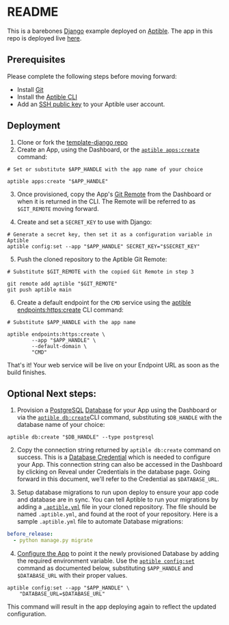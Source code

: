 # README

This is a barebones [Django](https://www.djangoproject.com/) example deployed on [Aptible](https://aptible.com). The app in this repo is deployed live [here](https://app-52709.on-aptible.com/).

## Prerequisites

Please complete the following steps before moving forward:

- Install [Git](https://git-scm.com/downloads)
- Install the [Aptible CLI](https://deploy-docs.aptible.com/docs/cli)
- Add an [SSH public key](https://deploy-docs.aptible.com/docs/public-key-authentication) to your Aptible user account.

## Deployment

1. Clone or fork the [template-django repo](https://github.com/aptible/template-django)
2. Create an App, using the Dashboard, or the [`aptible apps:create`](https://deploy-docs.aptible.com/docs/cli-apps-create) command:

```shell
# Set or substitute $APP_HANDLE with the app name of your choice

aptible apps:create "$APP_HANDLE"
``` 
3. Once provisioned, copy the App's [Git Remote](https://deploy-docs.aptible.com/docs/git-remote) from the Dashboard or when it is returned in the CLI. The Remote will be referred to as `$GIT_REMOTE` moving forward.

4. Create and set a `SECRET_KEY` to use with Django:

```shell
# Generate a secret key, then set it as a configuration variable in Aptible
aptible config:set --app "$APP_HANDLE" SECRET_KEY="$SECRET_KEY"
```

5. Push the cloned repository to the Aptible Git Remote:

```shell
# Substitute $GIT_REMOTE with the copied Git Remote in step 3

git remote add aptible "$GIT_REMOTE"
git push aptible main
```

6. Create a default endpoint for the `CMD` service using the [aptible endpoints:https:create](https://deploy-docs.aptible.com/docs/cli-endpoints-https-create) CLI command:

```shell
# Substitute $APP_HANDLE with the app name

aptible endpoints:https:create \
        --app "$APP_HANDLE" \
        --default-domain \
        "CMD"
```

That's it! Your web service will be live on your Endpoint URL as soon as the build finishes.

## Optional Next steps:

1. Provision a [PostgreSQL](https://deploy-docs.aptible.com/docs/postgresql) [Database](https://deploy-docs.aptible.com/docs/databases) for your App using the Dashboard or via the [`aptible db:create`](https://deploy-docs.aptible.com/docs/cli-db-create)CLI command, substituting `$DB_HANDLE` with the database name of your choice: 

```shell
aptible db:create "$DB_HANDLE" --type postgresql
```

2. Copy the connection string returned by `aptible db:create` command on success. This is a [Database Credential](https://deploy-docs.aptible.com/docs/database-credentials) which is needed to configure your App. This connection string can also be accessed in the Dashboard by clicking on Reveal under Credentials in the database page.  Going forward in this document, we'll refer to the Credential as `$DATABASE_URL`.

3. Setup database migrations to run upon deploy to ensure your app code and database are in sync. You can tell Aptible to run your migrations by adding a [`.aptible.yml`](https://deploy-docs.aptible.com/docs/aptible-yml) file in your cloned repository. The file should be named `.aptible.yml`, and found at the root of your repository. Here is a sample `.aptible.yml` file to automate Database migrations:

```yaml
before_release:
  - python manage.py migrate
```

4. [Configure the App](https://deploy-docs.aptible.com/docs/configuration) to point it the newly provisioned Database by adding the required environment variable. Use the [`aptible config:set`](https://deploy-docs.aptible.com/docs/cli-config-set) command as documented below, substituting `$APP_HANDLE` and `$DATABASE_URL` with their proper values.

```shell
aptible config:set --app "$APP_HANDLE" \
    "DATABASE_URL=$DATABASE_URL"
```

This command will result in the app deploying again to reflect the updated configuration. 
